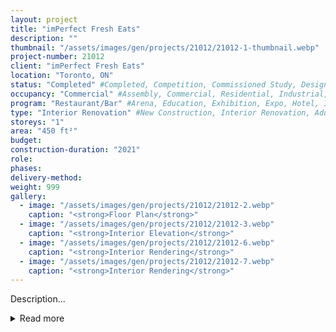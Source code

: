 ```yaml
---
layout: project 
title: "imPerfect Fresh Eats"
description: ""
thumbnail: "/assets/images/gen/projects/21012/21012-1-thumbnail.webp"
project-number: 21012
client: "imPerfect Fresh Eats"
location: "Toronto, ON"
status: "Completed" #Completed, Competition, Commissioned Study, Design Development, Construction, Demolished, Study
occupancy: "Commercial" #Assembly, Commercial, Residential, Industrial, Institutional   
program: "Restaurant/Bar" #Arena, Education, Exhibition, Expo, Hotel, Industrial, Industry, Infrastructure, Landscape, Leisure, Library, Masterplan, Mixed Use, Museum/Gallery, Office, Parking, Pavillion, Publicspace, Religion, Research, Residential, Restaurant/Bar, Retail, Scenography, Services, Theatre
type: "Interior Renovation" #New Construction, Interior Renovation, Addition, Adaptive Reuse
storeys: "1"
area: "450 ft²"
budget: 
construction-duration: "2021"
role: 
phases: 
delivery-method: 
weight: 999
gallery:
  - image: "/assets/images/gen/projects/21012/21012-2.webp"
    caption: "<strong>Floor Plan</strong>"
  - image: "/assets/images/gen/projects/21012/21012-3.webp"
    caption: "<strong>Interior Elevation</strong>"
  - image: "/assets/images/gen/projects/21012/21012-6.webp"
    caption: "<strong>Interior Rendering</strong>"
  - image: "/assets/images/gen/projects/21012/21012-7.webp"
    caption: "<strong>Interior Rendering</strong>"
---
```


Description...

<details id="project-details">
  <summary onclick="this.style.display='none'">Read more</summary>
  ..more text
</details>